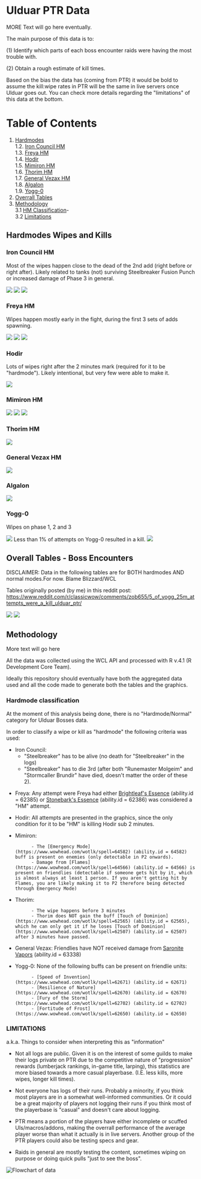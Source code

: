 # Ulduar PTR Data

MORE Text will go here eventually.

The main purpose of this data is to:

(1) Identify which parts of each boss encounter raids were having the most trouble with.

(2) Obtain a rough estimate of kill times.

Based on the bias the data has (coming from PTR) it would be bold to assume the kill:wipe rates in PTR will be the same in live servers once Ulduar goes out. You can check more details regarding the "limitations" of this data at the bottom.

# Table of Contents
1. [Hardmodes](#hardmodes-wipes-and-kills-) <br>
        1.2. [Iron Council HM](#iron-council-hm-)<br>
        1.3. [Freya HM](#freya-hm-)<br>
        1.4. [Hodir](#hodir-)<br>
        1.5. [Mimiron HM](#mimiron-hm-)<br>
        1.6. [Thorim HM](#thorim-hm-)<br>
        1.7. [General Vezax HM](#general-vezax-hm-)<br>
        1.8. [Algalon](#algalon-)<br>
        1.9. [Yogg-0](#yogg-0-)<br>
2. [Overrall Tables](#overall-tables---boss-encounters-)<br>
3. [Methodology](#methodology-)<br>
        3.1 [HM Classification](#hardmode-classification-)-<br>
        3.2 [Limitations](#limitations-)<br>

## Hardmodes Wipes and Kills <a name="Hardmodes"></a>

### Iron Council HM <a name="Boss1"></a>

Most of the wipes happen close to the dead of the 2nd add (right before or right after). Likely related to tanks (not) surviving Steelbreaker Fusion Punch or increased damage of Phase 3 in general.

  <img src="img/Iron Council.png" />
 
  <img src="img/Council Table 1.png" />
  
  <img src="img/Council Table 2.png" />

### Freya HM <a name="Boss2"></a>

Wipes happen mostly early in the fight, during the first 3 sets of adds spawning.

  <img src="img/Freya HM plot1.png"/>
  
  <img src="img/Freya Table 1.png" />
  
  <img src="img/Freya Table 2.png" />

### Hodir <a name="Boss3"></a>

Lots of wipes right after the 2 minutes mark (required for it to be "hardmode"). Likely intentional, but very few were able to make it.

 <img src="img/Hodir plot1.png" />


### Mimiron HM <a name="Boss4"></a>

 <img src="img/mimiron_plot.png" />
  
  <img src="img/Mimiron table 1.png" />
  
  <img src="img/Mimiron table 2.png" />

### Thorim HM <a name="Boss4"></a>

 <img src="img/Thor_Plot.png" />
 
### General Vezax HM <a name="Boss5"></a>

 <img src="img/vez_plot.png" />
 
### Algalon <a name="Boss6"></a>

 <img src="img/Alga_plot.png" />
 
### Yogg-0 <a name="Boss7"></a>

Wipes on phase 1, 2 and 3

 <img src="img/Yogg 0 HM plot1.png" />
 Less than 1% of attempts on Yogg-0 resulted in a kill.
 <img src="img/Yogg Table1.png" />


## Overall Tables - Boss Encounters <a name="Tables1"></a>

DISCLAIMER: Data in the following tables are for BOTH hardmodes AND normal modes.For now.
Blame Blizzard/WCL

Tables originally posted (by me) in this reddit post:
https://www.reddit.com/r/classicwow/comments/zob655/5_of_yogg_25m_attempts_were_a_kill_ulduar_ptr/

 <img src="img/Table1.png" />
 <img src="img/Table2.png" />

## Methodology <a name="Methodology"></a>

More text will go here

All the data was collected using the WCL API and processed with R v.4.1 (R Development Core Team).

Ideally this repository should eventually have both the aggregated data used and all the code made to generate both the tables and the graphics.

### Hardmode classification <a name="hmclassification"></a>

At the moment of this analysis being done, there is no "Hardmode/Normal" category for Ulduar Bosses data. 

In order to classify a wipe or kill as "hardmode" the following criteria was used:

* Iron Council: 
    * "Steelbreaker" has to be alive (no death for "Steelbreaker" in the logs)
    * "Steelbreaker" has to die 3rd (after both "Runemaster Molgeim" and "Stormcaller Brundir" have died, doesn't matter the order of these 2).

- Freya: Any attempt were Freya had either [Brightleaf's Essence](https://www.wowhead.com/wotlk/spell=62385)
 (ability.id = 62385) or [Stonebark's Essence](https://www.wowhead.com/wotlk/spell=62386)  (ability.id = 62386) was considered a "HM" attempt.

- Hodir: All attempts are presented in the graphics, since the only condition for it to be "HM" is killing Hodir sub 2 minutes.

- Mimiron:

            - The [Emergency Mode](https://www.wowhead.com/wotlk/spell=64582) (ability.id = 64582) buff is present on enemies (only detectable in P2 onwards).
            - Damage from [Flames](https://www.wowhead.com/wotlk/spell=64566) (ability.id = 64566) is present on friendlies (detectable if someone gets hit by it, which is almost always at least 1 person. If you aren't getting hit by Flames, you are likely making it to P2 therefore being detected through Emergency Mode)
            
- Thorim:

            - The wipe happens before 3 minutes
            - Thorim does NOT gain the buff [Touch of Dominion](https://www.wowhead.com/wotlk/spell=62565) (ability.id = 62565), which he can only get it if he loses [Touch of Dominion](https://www.wowhead.com/wotlk/spell=62507) (ability.id = 62507) after 3 minutes have passed.
            
- General Vezax: Friendlies have NOT received damage from [Saronite Vapors](https://www.wowhead.com/wotlk/spell=63338) (ability.id = 63338)

- Yogg-0: None of the following buffs can be present on friendlie units:

            - [Speed of Invention](https://www.wowhead.com/wotlk/spell=62671) (ability.id = 62671)
            - [Resilience of Nature](https://www.wowhead.com/wotlk/spell=62670) (ability.id = 62670) 
            - [Fury of the Storm](https://www.wowhead.com/wotlk/spell=62702) (ability.id = 62702) 
            - [Fortitude of Frost](https://www.wowhead.com/wotlk/spell=62650) (ability.id = 62650)

### LIMITATIONS <a name="Limitations"></a>

a.k.a. Things to consider when interpreting this as "information"


- Not all logs are public. Given it is on the interest of some guilds to make their logs private on PTR due to the competitive nature of "progression" rewards (lumberjack rankings, in-game title, larping), this statistics are more biased towards a more casual playerbase. (I.E. less kills, more wipes, longer kill times).


- Not everyone has logs of their runs. Probably a minority, if you think most players are in a somewhat well-informed communities. Or it could be a great majority of players not logging their runs if you think most of the playerbase is "casual" and doesn't care about logging.


- PTR  means a portion of the players have either incomplete or scuffed UIs/macros/addons, making the overrall performance of the average player worse than what it actually is in live servers. Another group of the PTR players could also be testing specs and gear.

- Raids in general are mostly testing the content, sometimes wiping on purpose or doing quick pulls "just to see the boss". 


![Flowchart of data](img/flowchart.jpeg)
